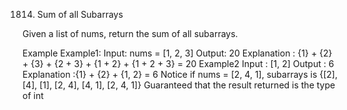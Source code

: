 1814. Sum of all Subarrays

Given a list of nums, return the sum of all subarrays.

Example
Example1:
Input: nums = [1, 2, 3]
Output: 20
Explanation : {1} + {2} + {3} + {2 + 3} + {1 + 2} + {1 + 2 + 3} = 20
Example2
Input : [1, 2]
Output : 6
Explanation :{1} + {2} + {1, 2} = 6 
Notice
if nums = [2, 4, 1], subarrays is {[2], [4], [1], [2, 4], [4, 1], [2, 4, 1]}
Guaranteed that the result returned is the type of int